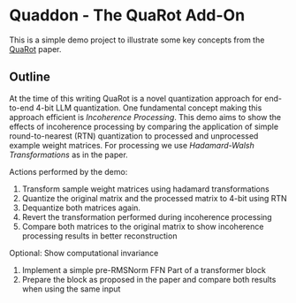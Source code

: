 # Quaddon - The QuaRot Add-On
This is a simple demo project to illustrate some key concepts from the [QuaRot](https://arxiv.org/abs/2404.00456) paper.

## Outline
At the time of this writing QuaRot is a novel quantization approach for end-to-end 4-bit LLM quantization. One fundamental concept making this approach efficient is _Incoherence Processing_. This demo aims to show the effects of incoherence processing by comparing the application of simple round-to-nearest (RTN) quantization to processed and unprocessed example weight matrices. For processing we use _Hadamard-Walsh Transformations_ as in the paper.

Actions performed by the demo:

1. Transform sample weight matrices using hadamard transformations
2. Quantize the original matrix and the processed matrix to 4-bit using RTN
3. Dequantize both matrices again.
4. Revert the transformation performed during incoherence processing
5. Compare both matrices to the original matrix to show incoherence processing results in better reconstruction

Optional: Show computational invariance
 
1. Implement a simple pre-RMSNorm FFN Part of a transformer block
2. Prepare the block as proposed in the paper and compare both results when using the same input

